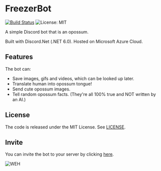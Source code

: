 # FreezerBot
[![Build Status](https://github.com/Ewwmewgewd/FreezerBot/workflows/.NET/badge.svg)](https://github.com/fabianishere/brainfuck/actions?query=workflow%3ABuild)
![License: MIT](https://img.shields.io/badge/License-MIT-blue.svg)

A simple Discord bot that is an opossum.

Built with Discord.Net (.NET 6.0).
Hosted on Microsoft Azure Cloud.

## Features
The bot can:
- Save images, gifs and videos, which can be looked up later.
- Translate human into opossum tongue!
- Send cute opossum images.
- Tell random opossum facts. (They're all 100% true and NOT written by an AI.)

## License
The code is released under the MIT License. See [LICENSE](/LICENSE).

## Invite
You can invite the bot to your server by clicking [here](https://discord.com/api/oauth2/authorize?client_id=922823893125845032&permissions=68672&scope=bot).

![WEH](https://imgur.com/dRLQcoP.png)
